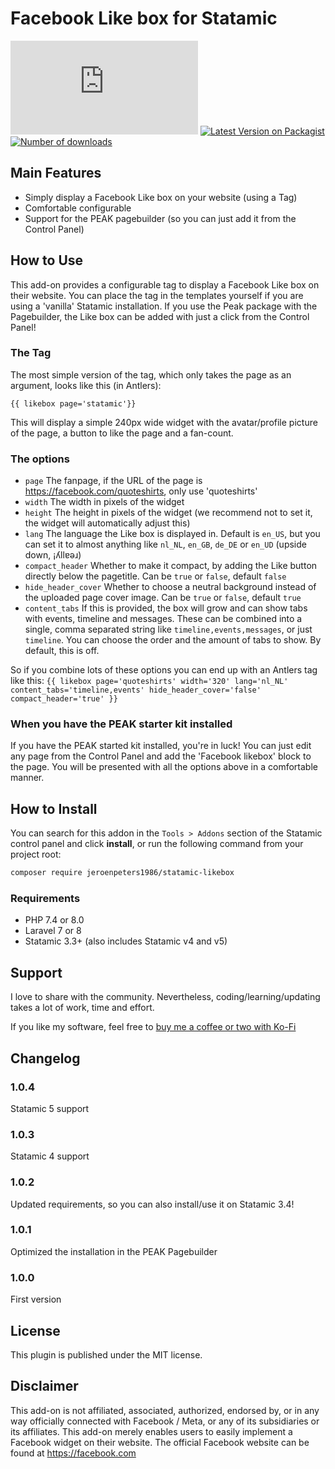 # Facebook Like box for Statamic
<!-- statamic:hide -->
![Statamic 3.3+](https://img.shields.io/badge/Statamic-3.0%20|%204-FF269E?style=for-the-badge&link=https://statamic.com)
[![Latest Version on Packagist](https://img.shields.io/packagist/v/jeroenpeters1986/statamic-likebox.svg?style=for-the-badge)](https://packagist.org/packages/jeroenpeters1986/statamic-likebox)
[![Number of downloads](https://img.shields.io/packagist/dt/jeroenpeters1986/statamic-likebox.svg?style=for-the-badge)](https://packagist.org/packages/jeroenpeters1986/statamic-likebox)
<!-- /statamic:hide -->

## Main Features

 * Simply display a Facebook Like box on your website (using a Tag)
 * Comfortable configurable
 * Support for the PEAK pagebuilder (so you can just add it from the Control Panel)

## How to Use

This add-on provides a configurable tag to display a Facebook Like box on their website.
You can place the tag in the templates yourself if you are using a 'vanilla' Statamic
installation. If you use the Peak package with the Pagebuilder, the Like box can be
added with just a click from the Control Panel!

### The Tag

The most simple version of the tag, which only takes the page as an argument, looks like this (in Antlers):

`{{ likebox page='statamic'}}`
 
This will display a simple 240px wide widget with the avatar/profile picture of the page, 
a button to like the page and a fan-count.

### The options 

 * `page` The fanpage, if the URL of the page is https://facebook.com/quoteshirts, only use 'quoteshirts'
 * `width` The width in pixels of the widget
 * `height` The height in pixels of the widget (we recommend not to set it, the widget will automatically adjust this)
 * `lang` The language the Like box is displayed in. Default is `en_US`, but you can set it to almost anything like `nl_NL`, `en_GB`, `de_DE` or `en_UD` (upside down, ¡ʎllɐǝɹ)
 * `compact_header` Whether to make it compact, by adding the Like button directly below the pagetitle. Can be `true` or `false`, default `false`
 * `hide_header_cover` Whether to choose a neutral background instead of the uploaded page cover image. Can be `true` or `false`, default `true`
 * `content_tabs` If this is provided, the box will grow and can show tabs with events, timeline and messages. These can be combined into a single, comma separated string like `timeline,events,messages`, or just `timeline`. You can choose the order and the amount of tabs to show. By default, this is off.

So if you combine lots of these options you can end up with an Antlers tag like this:
`{{ likebox page='quoteshirts' width='320' lang='nl_NL' content_tabs='timeline,events' hide_header_cover='false' compact_header='true' }}`

### When you have the PEAK starter kit installed
If you have the PEAK started kit installed, you're in luck! You can just edit any page from the 
Control Panel and add the 'Facebook likebox' block to the page. You will be presented with all 
the options above in a comfortable manner.

## How to Install

You can search for this addon in the `Tools > Addons` section of the Statamic control panel and click **install**, or run the following command from your project root:

``` bash
composer require jeroenpeters1986/statamic-likebox
```

### Requirements
- PHP 7.4 or 8.0
- Laravel 7 or 8
- Statamic 3.3+ (also includes Statamic v4 and v5)

## Support
I love to share with the community. Nevertheless, coding/learning/updating takes a lot of work, time and effort.

If you like my software, feel free to [buy me a coffee or two with Ko-Fi](https://ko-fi.com/jeroenpeters) 

## Changelog

### 1.0.4
Statamic 5 support

### 1.0.3
Statamic 4 support

### 1.0.2
Updated requirements, so you can also install/use it on Statamic 3.4!

### 1.0.1
Optimized the installation in the PEAK Pagebuilder

### 1.0.0
First version

## License
This plugin is published under the MIT license.

## Disclaimer
This add-on is not affiliated, associated, authorized, endorsed by, or in any way officially connected with 
Facebook / Meta, or any of its subsidiaries or its affiliates. This add-on merely enables users to easily implement
a Facebook widget on their website. The official Facebook website can be found at https://facebook.com
